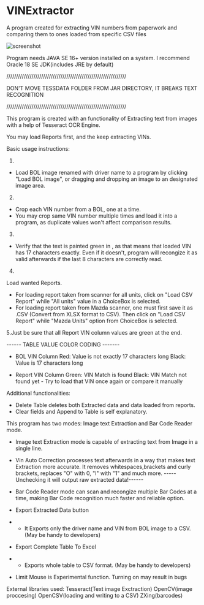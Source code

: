 # VINExtractor
A program created for extracting VIN numbers from paperwork and comparing them to ones loaded from specific CSV files

![screenshot](https://user-images.githubusercontent.com/85239440/183917535-6db62d87-abe6-4ca2-99bd-e05c7944c498.png)

Program needs JAVA SE 16+ version installed on a system.
I recommend Oracle 18 SE JDK(includes JRE by default)

//////////////////////////////////////////////////////////////

DON'T MOVE TESSDATA FOLDER FROM JAR DIRECTORY, IT BREAKS TEXT RECOGNITION 

//////////////////////////////////////////////////////////////


This program is created with an functionality of Extracting text
from images with a help of Tesseract OCR Engine.

You may load Reports first, and the keep extracting VINs.

Basic usage instructions:

1.
- Load BOL image renamed with driver name to a program by clicking "Load BOL image",
or dragging and dropping an image to an designated image area.

2.
- Crop each VIN number from a BOL, one at a time.
- You may crop same VIN number multiple times and load it into a program,
as duplicate values won't affect comparison results.

3.
- Verify that the text is painted green in , as that means that loaded
VIN has 17 characters exactly. Even if it doesn't, program will
recongize it as valid afterwards if the last 8 characters are correctly read.

4.
Load wanted Reports. 
- For loading report taken from scanner for all units, click on "Load CSV Report"
while "All units" value in a ChoiceBox is selected.
- For loading report taken from Mazda scanner, one must first save it
as .CSV (Convert from XLSX format to CSV). Then click on "Load CSV Report"
while "Mazda Units" option from ChoiceBox is selected.

5.Just be sure that all Report VIN column values are green at the end.

------ TABLE VALUE COLOR CODING -------

- BOL VIN Column
Red: Value is not exactly 17 characters long
Black: Value is 17 characters long

- Report VIN Column
Green: VIN Match is found
Black: VIN Match not found yet - Try to load that VIN once again or compare it manually


Additional functionalities:

- Delete Table deletes both Extracted data and data loaded from reports.
- Clear fields and Append to Table is self explanatory.

This program has two modes: Image text Extraction and Bar Code Reader mode.

- Image text Extraction mode is capable of extracting text from Image
in a single line.
- Vin Auto Correction processes text afterwards in a way that makes
text Extraction more accurate. It removes whitespaces,brackets and curly brackets,
replaces "O" with 0, "l" with "1" and much more.
-----Unchecking it will output raw extracted data!------

- Bar Code Reader mode can scan and recongize multiple Bar Codes
at a time, making Bar Code recognition much faster and
reliable option.

- Export Extracted Data button
- - It Exports only the driver name and VIN from BOL image to a CSV.
(May be handy to developers)

- Export Complete Table To Excel
- - Exports whole table to CSV format.
(May be handy to developers)

- Limit Mouse is Experimental function. Turning on may result in bugs


External libraries used:
Tesseract(Text image Exctraction)
OpenCV(image proccesing)
OpenCSV(loading and writing to a CSV)
ZXing(barcodes)
